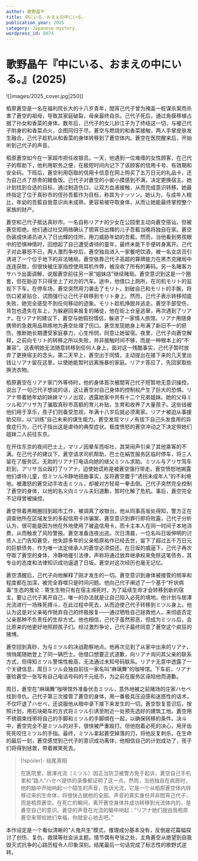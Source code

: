 ```yaml
---
author: 歌野晶午
title: 中にいる、おまえの中にいる。
publication_year: 2025
category: Japanese mystery
wordpress_id: 8074
---
```


# 歌野晶午『中にいる、おまえの中にいる。』(2025)

![[images/2025_cover.jpg|250]]

栢原蒼空是一名在福利院长大的十八岁青年，間宵己代子曾为掩盖一桩谋杀案而杀害了蒼空的祖母，导致其家庭破裂，母亲最终自杀。己代子死后，通过角膜移植占据了孙女和香菜的身体。数年后，己代子的女儿紗江子为了终结这一切，与被己代子附身的和香菜点火，企图同归于尽。蒼空与燃烧的和香菜接触，两人手掌皮肤发生融合，己代子趁机从和香菜的身体转移到了蒼空体内。蒼空在医院醒来后，开始听到己代子的声音。

栢原蒼空如今在一家超市担任收银员。一天，他遇到一位难缠的女性顾客，在己代子的帮助下，他利用职务之便，在极短时间内记下了该顾客的信用卡号、有效期和安全码。下班后，蒼空利用窃取的信用卡信息在网上购买了五万日元的礼品卡，还为自己点了昂贵的鳗鱼饭。己代子对蒼空的小偷小摸感到不满，决定更换宿主。她计划找到合适的目标，通过制造伤口，让双方血液接触，从而完成意识转移。她最终指定了位于真砂市的侄孙吾藍作为目标，称其为テッソン。她认为，与成年人相比，年幼的吾藍自我意识尚未成熟，更容易被夺取身体，从而让她能最终掌控整个家族的财产。

蒼空和己代子抵达真砂市。一名自称リアナ的少女在公园里主动向蒼空搭讪，但被蒼空拒绝。他们通过社交网络确认了間宵日出輝的儿子吾藍当晚将独自在家。蒼空伪装成快递员进入了日出輝的住所，用刀威胁年幼的吾藍。然而，当他看到男孩眼中的恐惧神情时，回想起了自己遭受虐待的童年，最终未能下手便转身离开。己代子对此暴怒不已，两人激烈争吵后，蒼空独自进入一家餐吧饮酒，被一名女店员引诱进了一个位于地下的非法赌局。蒼空依靠己代子高超的算牌能力在黑杰克赌局中连连获胜，但很快被庄家指控使用耳机作弊，被没收了所有的筹码。另一名赌客カサハラ出面调解，说服蒼空前往另一家“姐妹店”继续赌局。蒼空意识到这是一个圈套，但在胁迫下只得坐上了对方的汽车。途中，他借口上厕所，在司机モリト的监视下下车。在停车场，蒼空突然用刀袭击了モリト，划破自己和モリト的手腕，将伤口紧紧贴合，试图强行让己代子转移到モリト身上。然而，己代子表示转移彻底失败，她完全感受不到任何移动的迹象。モリト趁机挣脱并逃走。蒼空手部受伤，背包也遗失在车上，为躲避回来报复的赌徒，他在街上仓皇逃窜，再次遇到了リアナ。在リアナ的建议下，蒼空与她假扮情侣，躲进了一家情人旅馆。リアナ用随身携带的急救用品熟练地为蒼空处理了伤口。蒼空发现她身上布满了新旧不一的瘀伤，推断她长期遭受家庭暴力，心生怜悯，同意让她留宿。夜里，己代子向蒼空解释，之前向モリト的转移之所以失败，并非接触时间不够，而是一种根本上的“不兼容”。这表明她无法随意转移到任何人身上，面对这一残酷事实，己代子暂时放弃了更换宿主的念头。第二天早上，蒼空出于同情，主动提出在接下来的几天里出钱让リアナ留在这里，以使她能暂时远离施暴的家庭。リアナ答应了，先回家取些换洗衣物。

栢原蒼空在リアナ家门外等待时，他的身体首次被間宵己代子短暂地无意识操控，说出了一句己代子想说的话，这让蒼空对自己身体的控制权产生了巨大的恐惧。リアナ带着她年幼的妹妹マリノ出现，透露她家中共有十二个兄弟姐妹。她的父母ミツル和アリサ为了骗取真砂市高额的育儿补贴，生育和收养了大量孩子。这些钱被他们用于享乐，孩子们则备受忽视，年满十八岁后就必须离家。リアナ被迫从事援助交际，以“训练”自己未来的谋生能力。蒼空发现マリノ有拔下自己头发食用的异食症行为，己代子指出这是虐待的典型症状。极度愤怒的蒼空冲动之下决定带她们姐妹二人前往东京。

在开往东京的夜间巴士上，マリノ因晕车而呕吐，其哭闹声引来了其他乘客的不满。在己代子的建议下，蒼空请求司机帮助，巴士在絹笠服务区临时停车，将三人留在了服务区。无助的リアナ打电话向她的继父ミツル求助。ミツル与アリサ驾车赶到，アリサ当众殴打了リアナ，迫使她谎称是被蒼空强行带走。蒼空愤怒地揭露他们虐待儿童，但ミツル冷静地扭曲事实，反将蒼空置于“诱拐未成年人”的不利境地。被激怒的蒼空动手攻击ミツル，却被对方轻易一拳击倒。己代子突然完全控制了蒼空的身体，以他的名义向ミツル夫妇道歉，暂时化解了危机。事后，蒼空完全不记得曾被操控。

蒼空带着黑眼圈回到超市工作，被调离了收银台。他从同事高坂处得知，警方正在调查他所在区域发生的多起信用卡诈骗案。蒼空意识到罪行即将败露，己代子分析认为，很可能是因为他在外地使用了被盗信用卡，而卡主本人在同一时间于本地消费，从而触发了风险警报。蒼空准备连夜出逃。次日清晨，一位名叫日坂伸明的讨债人上门告知蒼空，他失踪多年的父亲栢原祐作已经去世，留下了超过五千万日元的巨额债务，作为唯一法定继承人的蒼空必须偿还。在日坂的威逼下，己代子再次夺取了蒼空的身体，冷静地援引法律，声称将通过放弃继承权来免除这笔债务，其专业的态度和法律知识成功逼退了日坂。蒼空对这次经历也毫无记忆。

蒼空清醒后，己代子向他解释了刚才发生的一切。蒼空意识到身体被接管的频率和程度都在加深，被完全吞噬只是时间问题。他向己代子阐述了一个基于“杆状病毒”生态的推论：寄生生物只有在宿主濒死时，为了延续生命才会转移到新的宿主。要让己代子离开自己，唯一的办法就是让自己陷入必死的境地。他计划与居澤光流进行一场殊死搏斗，在此过程中死去，从而迫使己代子转移到ミツル身上。他认为这是对父亲祐作抛弃自己的终极报复——通过牺牲自己拯救他人，来彻底否定父亲那种不负责任的生存方式。他也相信，己代子虽然邪恶，但成为ミツル后，会比原来的他更好地照顾孩子们。经过激烈争论，己代子最终同意了蒼空这个疯狂的赌博。

蒼空回到真砂，为与ミツル的决战勘察地点。他再次见到了从家中出来的リアナ，悄悄尾随她登上了同一辆巴士。他借口想要正式道歉，向リアナ询问其父亲的联系方式，但得知ミツル警惕性极高，无法通过未知号码联系。リアナ无意中透露了一个关键信息，周日ミツル会独自前往一家名叫“麻璃舞”的咖啡馆。下车前，リアナ塞给蒼空一张写有自己电话号码的千元纸币，为之前在服务区诬陷他而道歉。

周日，蒼空在“麻璃舞”咖啡馆外准备伏击ミツル，意外地被之前赌场的庄家ハセベ找到寻仇。己代子第三次接管了蒼空的身体，用一番极具压迫感和迷惑性的话术，不仅吓退了ハセベ，还说服他从暗中录下接下来发生的一切。蒼空恢复意识后，按照计划，用石块砸车的方式将ミツル引诱至附近一处预先选好的建筑工地。蒼空用不锈钢束线带将自己的手脚和ミツル的手脚绑在一起，以确保转移的条件。决斗中，蒼空完全不是ミツル的对手，很快被严重殴打。但他抱着必死的决心，用牙齿死死咬住ミツル的手指。最终，ミツル拿起蒼空掉落的刀，将他反复刺杀。在生命的最后一刻，蒼空感觉到己代子的意识成功离体，他相信自己的计划成功了，孩子们将得到拯救，带着微笑死去。

> [!spoiler]- 结尾真相
> 
> 在医院里，居澤光流（ミツル）因正当防卫被警方免于起诉，蒼空自己手机里和“路人”ハセベ提供的录像都证明了这一点。然而，当他独自在病房时，他的脑中开始响起一个陌生的声音，告诉光流，它是一个从栢原蒼空体内转移过来的生命体，将很快占据他的全部。声音的真实身份并非間宵己代子，而是栢原蒼空。在死亡的瞬间，离开蒼空身体并成功转移到光流体内的，是蒼空自己的意识。蒼空的声音在光流的脑中响起：“リアナ她们就由我栢原蒼空来带给她们幸福，你就安心地去吧。”

本作设定是一个看似清晰的“人鬼共生”模式，推理成分基本没有，反倒是花篇幅探讨了创伤、复仇、救赎等社会派主题。情节偶有夸张之处，主角蒼空从绝望到自我毁灭式抗争的心路历程令人印象深刻。结尾最后一句话完成了标志性的歌野式逆转。